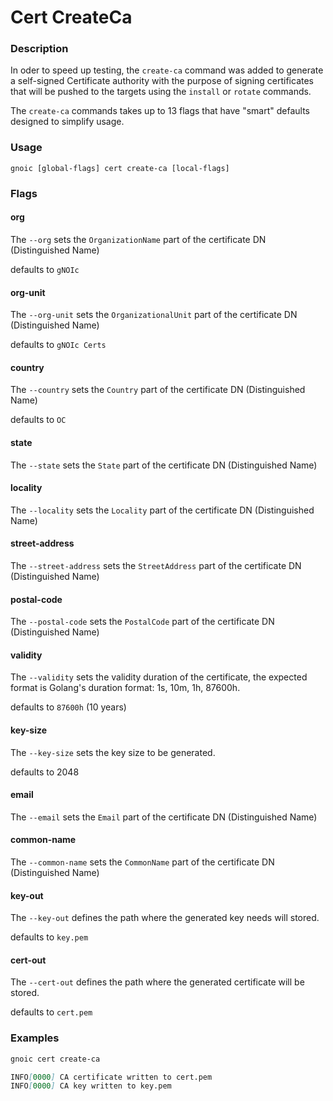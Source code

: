 # Cert CreateCa

### Description

In oder to speed up testing, the `create-ca` command was added to generate a self-signed Certificate authority with the purpose of signing certificates that will be pushed to the targets using the `install` or `rotate` commands.

The `create-ca` commands takes up to 13 flags that have "smart" defaults designed to simplify usage.

### Usage

`gnoic [global-flags] cert create-ca [local-flags]`

### Flags

#### org

The `--org` sets the `OrganizationName` part of the certificate DN (Distinguished Name)

defaults to `gNOIc`

#### org-unit

The `--org-unit` sets the `OrganizationalUnit` part of the certificate DN (Distinguished Name)

defaults to `gNOIc Certs`

#### country

The `--country` sets the `Country` part of the certificate DN (Distinguished Name)

defaults to `OC`

#### state

The `--state` sets the `State` part of the certificate DN (Distinguished Name)

#### locality

The `--locality` sets the `Locality` part of the certificate DN (Distinguished Name)

#### street-address

The `--street-address` sets the `StreetAddress` part of the certificate DN (Distinguished Name)

#### postal-code

The `--postal-code` sets the `PostalCode` part of the certificate DN (Distinguished Name)

#### validity

The `--validity` sets the validity duration of the certificate, the expected format is Golang's duration format: 1s, 10m, 1h, 87600h.

defaults to `87600h` (10 years)

#### key-size

The `--key-size` sets the key size to be generated.

defaults to 2048

#### email

The `--email` sets the `Email` part of the certificate DN (Distinguished Name)

#### common-name

The `--common-name` sets the `CommonName` part of the certificate DN (Distinguished Name)

#### key-out

The `--key-out` defines the path where the generated key needs will stored.

defaults to `key.pem`

#### cert-out

The `--cert-out` defines the path where the generated certificate will be stored.

defaults to `cert.pem`

### Examples

```bash
gnoic cert create-ca
```

```md
INFO[0000] CA certificate written to cert.pem           
INFO[0000] CA key written to key.pem  
```
